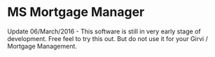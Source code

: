 # MS Mortgage Manager
Update 06/March/2016 - This software is still in very early stage of development. Free feel to try this out. But do not use it for your Girvi / Mortgage Management.
